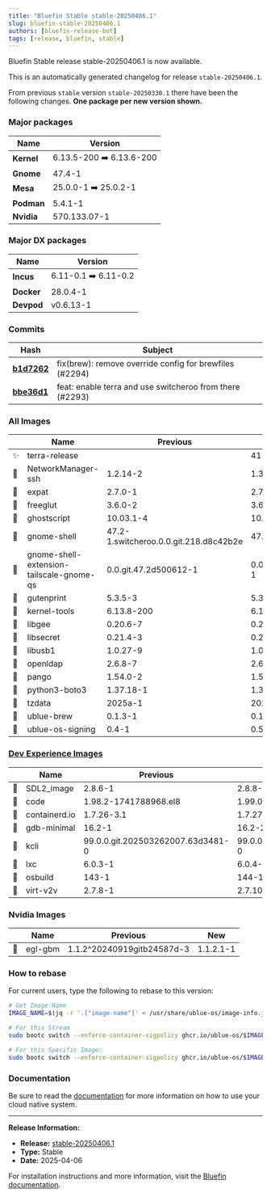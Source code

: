 ```yaml
---
title: "Bluefin Stable stable-20250406.1"
slug: bluefin-stable-20250406.1
authors: [bluefin-release-bot]
tags: [release, bluefin, stable]
---
```


Bluefin Stable release stable-20250406.1 is now available.

<!--truncate-->

This is an automatically generated changelog for release `stable-20250406.1`.

From previous `stable` version `stable-20250330.1` there have been the following changes. **One package per new version shown.**

### Major packages
| Name | Version |
| --- | --- |
| **Kernel** | 6.13.5-200 ➡️ 6.13.6-200 |
| **Gnome** | 47.4-1 |
| **Mesa** | 25.0.0-1 ➡️ 25.0.2-1 |
| **Podman** | 5.4.1-1 |
| **Nvidia** | 570.133.07-1 |

### Major DX packages
| Name | Version |
| --- | --- |
| **Incus** | 6.11-0.1 ➡️ 6.11-0.2 |
| **Docker** | 28.0.4-1 |
| **Devpod** | v0.6.13-1 |

### Commits
| Hash | Subject |
| --- | --- |
| **[b1d7262](https://github.com/ublue-os/bluefin/commit/b1d7262e6000c2f0080e0ec5393caac301b5a940)** | fix(brew): remove override config for brewfiles (#2294) |
| **[bbe36d1](https://github.com/ublue-os/bluefin/commit/bbe36d162aec25f1ff0f1614cf688420e112376c)** | feat: enable terra and use switcheroo from there (#2293) |

### All Images
| | Name | Previous | New |
| --- | --- | --- | --- |
| ✨ | terra-release | | 41-4 |
| 🔄 | NetworkManager-ssh | 1.2.14-2 | 1.3.1-1 |
| 🔄 | expat | 2.7.0-1 | 2.7.1-1 |
| 🔄 | freeglut | 3.6.0-2 | 3.6.0-4 |
| 🔄 | ghostscript | 10.03.1-4 | 10.03.1-5 |
| 🔄 | gnome-shell | 47.2-1.switcheroo.0.0.git.218.d8c42b2e | 47.4-1.switcheroo |
| 🔄 | gnome-shell-extension-tailscale-gnome-qs | 0.0.git.47.2d500612-1 | 0.0.git.51.a2270bae-1 |
| 🔄 | gutenprint | 5.3.5-3 | 5.3.5-4 |
| 🔄 | kernel-tools | 6.13.8-200 | 6.13.9-200 |
| 🔄 | libgee | 0.20.6-7 | 0.20.8-1 |
| 🔄 | libsecret | 0.21.4-3 | 0.21.7-1 |
| 🔄 | libusb1 | 1.0.27-9 | 1.0.28-2 |
| 🔄 | openldap | 2.6.8-7 | 2.6.9-1 |
| 🔄 | pango | 1.54.0-2 | 1.56.3-1 |
| 🔄 | python3-boto3 | 1.37.18-1 | 1.37.25-1 |
| 🔄 | tzdata | 2025a-1 | 2025b-1 |
| 🔄 | ublue-brew | 0.1.3-1 | 0.1.3-2 |
| 🔄 | ublue-os-signing | 0.4-1 | 0.5-1 |

### [Dev Experience Images](https://docs.projectbluefin.io/bluefin-dx)
| | Name | Previous | New |
| --- | --- | --- | --- |
| 🔄 | SDL2_image | 2.8.6-1 | 2.8.8-1 |
| 🔄 | code | 1.98.2-1741788968.el8 | 1.99.0-1743632525.el8 |
| 🔄 | containerd.io | 1.7.26-3.1 | 1.7.27-3.1 |
| 🔄 | gdb-minimal | 16.2-1 | 16.2-2 |
| 🔄 | kcli | 99.0.0.git.202503262007.63d3481-0 | 99.0.0.git.202504041447.207141c-0 |
| 🔄 | lxc | 6.0.3-1 | 6.0.4-0.1 |
| 🔄 | osbuild | 143-1 | 144-1 |
| 🔄 | virt-v2v | 2.7.8-1 | 2.7.10-1 |

### Nvidia Images
| | Name | Previous | New |
| --- | --- | --- | --- |
| 🔄 | egl-gbm | 1.1.2^20240919gitb24587d-3 | 1.1.2.1-1 |



### How to rebase
For current users, type the following to rebase to this version:
```bash
# Get Image Name
IMAGE_NAME=$(jq -r '.["image-name"]' < /usr/share/ublue-os/image-info.json)

# For this Stream
sudo bootc switch --enforce-container-sigpolicy ghcr.io/ublue-os/$IMAGE_NAME:stable

# For this Specific Image:
sudo bootc switch --enforce-container-sigpolicy ghcr.io/ublue-os/$IMAGE_NAME:stable-20250406.1
```

### Documentation
Be sure to read the [documentation](https://docs.projectbluefin.io/) for more information
on how to use your cloud native system.

---

**Release Information:**
- **Release:** [stable-20250406.1](https://github.com/ublue-os/bluefin/releases/tag/stable-20250406.1)
- **Type:** Stable
- **Date:** 2025-04-06

For installation instructions and more information, visit the [Bluefin documentation](https://docs.projectbluefin.io/).
